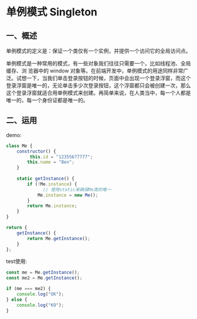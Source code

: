 # 单例模式 Singleton

## 一、概述

单例模式的定义是：保证一个类仅有一个实例，并提供一个访问它的全局访问点。

单例模式是一种常用的模式，有一些对象我们往往只需要一个，比如线程池、全局缓存、浏
览器中的 window 对象等。在前端开发中，单例模式的用途同样非常广泛。试想一下，当我们单击登录按钮的时候，页面中会出现一个登录浮窗，而这个登录浮窗是唯一的，无论单击多少次登录按钮，这个浮窗都只会被创建一次，那么这个登录浮窗就适合用单例模式来创建。再简单来说，在人类当中，每一个人都是唯一的，每一个身份证都是唯一的。

## 二、运用

demo:

```js
class Me {
    constructor() {
    	 this.id = "12355677777";
        this.name = "Ben";
    }   
    
    static getInstance() {
        if (!Me.instance) {
        	  // 使用static来确保Me类的唯一
            Me.instance = new Me();
        }
        return Me.instance;
    }
}

return {
    getInstance() {
        return Me.getInstance();
    }
};
```

test使用:

```js
const me = Me.getInstance();
const me2 = Me.getInstance();

if (me === me2) {
    console.log("OK");
} else {
    console.log("KO");
}
```
